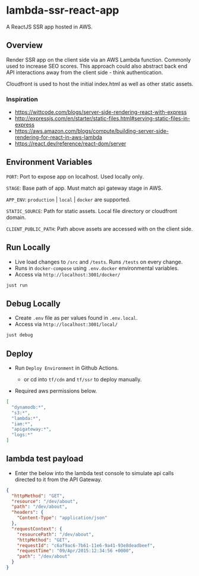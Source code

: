 # lambda-ssr-react-app

A ReactJS SSR app hosted in AWS.

## Overview

Render SSR app on the client side via an AWS Lambda function. Commonly used to increase SEO scores. This approach could also abstract back end API interactions away from the client side - think authentication.

Cloudfront is used to host the initial index.html as well as other static assets.

### Inspiration

- https://wittcode.com/blogs/server-side-rendering-react-with-express
- http://expressjs.com/en/starter/static-files.html#serving-static-files-in-express
- https://aws.amazon.com/blogs/compute/building-server-side-rendering-for-react-in-aws-lambda
- https://react.dev/reference/react-dom/server

## Environment Variables

`PORT`: Port to expose app on localhost. Used locally only.

`STAGE`: Base path of app. Must match api gateway stage in AWS.

`APP_ENV`: `production` | `local` | `docker` are supported.

`STATIC_SOURCE`: Path for static assets. Local file directory or cloudfront domain.

`CLIENT_PUBLIC_PATH`: Path above assets are accessed with on the client side.

## Run Locally

- Live load changes to `/src` and `/tests`. Runs `/tests` on every change.
- Runs in `docker-compose` using `.env.docker` environmental variables.
- Access via `http://localhost:3001/docker/`

```sh
just run
```

## Debug Locally

- Create `.env` file as per values found in `.env.local`.
- Access via `http://localhost:3001/local/`

```sh
just debug
```

## Deploy

- Run `Deploy Environment` in Github Actions.
  - or cd into `tf/cdn` and `tf/ssr` to deploy manually.

- Required aws permissions below.

```json
[
  "dynamodb:*", 
  "s3:*", 
  "lambda:*", 
  "iam:*",
  "apigateway:*",
  "logs:*"
]
```

## lambda test payload

- Enter the below into the lambda test console to simulate api calls directed to it from the API Gateway.

```json
{
  "httpMethod": "GET",
  "resource": "/dev/about",
  "path": "/dev/about",
  "headers": {
    "Content-Type": "application/json"
  },
  "requestContext": {
    "resourcePath": "/dev/about",
    "httpMethod": "GET",
    "requestId": "c6af9ac6-7b61-11e6-9a41-93e8deadbeef",
    "requestTime": "09/Apr/2015:12:34:56 +0000",
    "path": "/dev/about"
  }
}
```